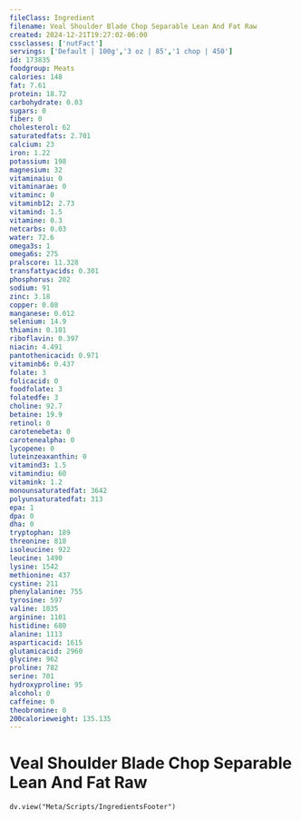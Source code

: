 ```yaml
---
fileClass: Ingredient
filename: Veal Shoulder Blade Chop Separable Lean And Fat Raw
created: 2024-12-21T19:27:02-06:00
cssclasses: ['nutFact']
servings: ['Default | 100g','3 oz | 85','1 chop | 450']
id: 173835
foodgroup: Meats
calories: 148
fat: 7.61
protein: 18.72
carbohydrate: 0.03
sugars: 0
fiber: 0
cholesterol: 62
saturatedfats: 2.701
calcium: 23
iron: 1.22
potassium: 198
magnesium: 32
vitaminaiu: 0
vitaminarae: 0
vitaminc: 0
vitaminb12: 2.73
vitamind: 1.5
vitamine: 0.3
netcarbs: 0.03
water: 72.6
omega3s: 1
omega6s: 275
pralscore: 11.328
transfattyacids: 0.301
phosphorus: 202
sodium: 91
zinc: 3.18
copper: 0.08
manganese: 0.012
selenium: 14.9
thiamin: 0.101
riboflavin: 0.397
niacin: 4.491
pantothenicacid: 0.971
vitaminb6: 0.437
folate: 3
folicacid: 0
foodfolate: 3
folatedfe: 3
choline: 92.7
betaine: 19.9
retinol: 0
carotenebeta: 0
carotenealpha: 0
lycopene: 0
luteinzeaxanthin: 0
vitamind3: 1.5
vitamindiu: 60
vitamink: 1.2
monounsaturatedfat: 3642
polyunsaturatedfat: 313
epa: 1
dpa: 0
dha: 0
tryptophan: 189
threonine: 818
isoleucine: 922
leucine: 1490
lysine: 1542
methionine: 437
cystine: 211
phenylalanine: 755
tyrosine: 597
valine: 1035
arginine: 1101
histidine: 680
alanine: 1113
asparticacid: 1615
glutamicacid: 2960
glycine: 962
proline: 782
serine: 701
hydroxyproline: 95
alcohol: 0
caffeine: 0
theobromine: 0
200calorieweight: 135.135
---
```


# Veal Shoulder Blade Chop Separable Lean And Fat Raw

```dataviewjs
dv.view("Meta/Scripts/IngredientsFooter")
```
